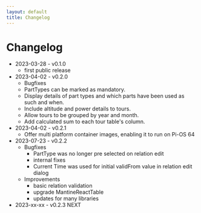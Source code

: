 ```yaml
---
layout: default
title: Changelog
---
```

# Changelog

- 2023-03-28 - v0.1.0
  - first public release
- 2023-04-02 - v0.2.0
  - Bugfixes
  - PartTypes can be marked as mandatory.
  - Display details of part types and which parts have been used as such and when.
  - Include altitude and power details to tours.
  - Allow tours to be grouped by year and month.
  - Add calculated sum to each tour table's column.
- 2023-04-02 - v0.2.1
  - Offer multi platform container images, enabling it to run on Pi-OS 64
- 2023-07-23 - v0.2.2
  - Bugfixes
    - PartType was no longer pre selected on relation edit
    - internal fixes  
    - Current Time was used for initial validFrom value in relation edit dialog
  - Improvements
    - basic relation validation
    - upgrade MantineReactTable
    - updates for many libraries
- 2023-xx-xx - v0.2.3 NEXT
